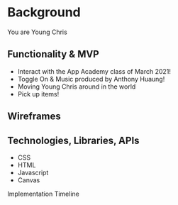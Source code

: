 # Background

You are Young Chris

## Functionality & MVP

* Interact with the App Academy class of March 2021!
* Toggle On & Music produced by Anthony Huaung!
* Moving Young Chris around in the world
* Pick up items!
  
## Wireframes

## Technologies, Libraries, APIs

* CSS
* HTML
* Javascript
* Canvas

Implementation Timeline